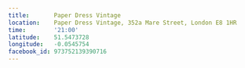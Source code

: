 ```yaml
---
title:       Paper Dress Vintage
location:    Paper Dress Vintage, 352a Mare Street, London E8 1HR
time:        '21:00'
latitude:    51.5473728
longitude:   -0.0545754
facebook_id: 973752139390716
---
```


